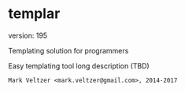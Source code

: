 templar
=======

version: 195

Templating solution for programmers

Easy templating tool long description (TBD)

	Mark Veltzer <mark.veltzer@gmail.com>, 2014-2017
